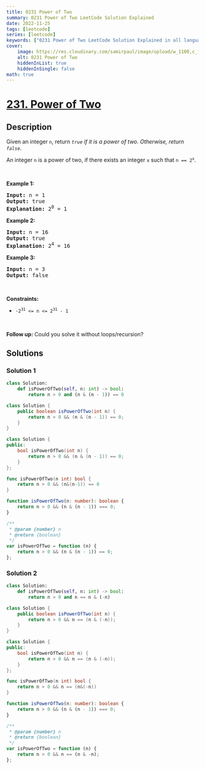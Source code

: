```yaml
---
title: 0231 Power of Two
summary: 0231 Power of Two LeetCode Solution Explained
date: 2022-11-25
tags: [leetcode]
series: [leetcode]
keywords: ["0231 Power of Two LeetCode Solution Explained in all languages", "0231 Power of Two", "LeetCode", "leetcode solution in Python3 C++ Java Go PHP Ruby Swift TypeScript Rust C# JavaScript C", "GeeksforGeeks", "InterviewBit", "Coding Ninjas", "HackerRank", "HackerEarth", "CodeChef", "TopCoder", "AlgoExpert", "freeCodeCamp", "Codeforces", "GitHub", "AtCoder", "Samir Paul"]
cover:
    image: https://res.cloudinary.com/samirpaul/image/upload/w_1100,c_fit,co_rgb:FFFFFF,l_text:Arial_75_bold:0231 Power of Two - Solution Explained/problem-solving.webp
    alt: 0231 Power of Two
    hiddenInList: true
    hiddenInSingle: false
math: true
---
```



# [231. Power of Two](https://leetcode.com/problems/power-of-two)


## Description

<p>Given an integer <code>n</code>, return <em><code>true</code> if it is a power of two. Otherwise, return <code>false</code></em>.</p>

<p>An integer <code>n</code> is a power of two, if there exists an integer <code>x</code> such that <code>n == 2<sup>x</sup></code>.</p>

<p>&nbsp;</p>
<p><strong class="example">Example 1:</strong></p>

<pre>
<strong>Input:</strong> n = 1
<strong>Output:</strong> true
<strong>Explanation: </strong>2<sup>0</sup> = 1
</pre>

<p><strong class="example">Example 2:</strong></p>

<pre>
<strong>Input:</strong> n = 16
<strong>Output:</strong> true
<strong>Explanation: </strong>2<sup>4</sup> = 16
</pre>

<p><strong class="example">Example 3:</strong></p>

<pre>
<strong>Input:</strong> n = 3
<strong>Output:</strong> false
</pre>

<p>&nbsp;</p>
<p><strong>Constraints:</strong></p>

<ul>
	<li><code>-2<sup>31</sup> &lt;= n &lt;= 2<sup>31</sup> - 1</code></li>
</ul>

<p>&nbsp;</p>
<strong>Follow up:</strong> Could you solve it without loops/recursion?

## Solutions

### Solution 1

<!-- tabs:start -->

```python
class Solution:
    def isPowerOfTwo(self, n: int) -> bool:
        return n > 0 and (n & (n - 1)) == 0
```

```java
class Solution {
    public boolean isPowerOfTwo(int n) {
        return n > 0 && (n & (n - 1)) == 0;
    }
}
```

```cpp
class Solution {
public:
    bool isPowerOfTwo(int n) {
        return n > 0 && (n & (n - 1)) == 0;
    }
};
```

```go
func isPowerOfTwo(n int) bool {
	return n > 0 && (n&(n-1)) == 0
}
```

```ts
function isPowerOfTwo(n: number): boolean {
    return n > 0 && (n & (n - 1)) === 0;
}
```

```js
/**
 * @param {number} n
 * @return {boolean}
 */
var isPowerOfTwo = function (n) {
    return n > 0 && (n & (n - 1)) == 0;
};
```

<!-- tabs:end -->

### Solution 2

<!-- tabs:start -->

```python
class Solution:
    def isPowerOfTwo(self, n: int) -> bool:
        return n > 0 and n == n & (-n)
```

```java
class Solution {
    public boolean isPowerOfTwo(int n) {
        return n > 0 && n == (n & (-n));
    }
}
```

```cpp
class Solution {
public:
    bool isPowerOfTwo(int n) {
        return n > 0 && n == (n & (-n));
    }
};
```

```go
func isPowerOfTwo(n int) bool {
	return n > 0 && n == (n&(-n))
}
```

```ts
function isPowerOfTwo(n: number): boolean {
    return n > 0 && (n & (n - 1)) === 0;
}
```

```js
/**
 * @param {number} n
 * @return {boolean}
 */
var isPowerOfTwo = function (n) {
    return n > 0 && n == (n & -n);
};
```

<!-- tabs:end -->

<!-- end -->

